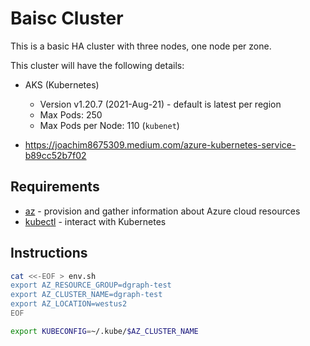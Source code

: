# Baisc Cluster

This is a basic HA cluster with three nodes, one node per zone.

This cluster will have the following details:

* AKS (Kubernetes)
  * Version v1.20.7 (2021-Aug-21) - default is latest per region
  * Max Pods: 250
  * Max Pods per Node: 110 (`kubenet`)


* https://joachim8675309.medium.com/azure-kubernetes-service-b89cc52b7f02

## Requirements

  * [az](https://docs.microsoft.com/cli/azure/install-azure-cli) - provision and gather information about Azure cloud resources
  * [kubectl](https://kubernetes.io/docs/tasks/tools/) - interact with Kubernetes

## Instructions

```bash
cat <<-EOF > env.sh
export AZ_RESOURCE_GROUP=dgraph-test
export AZ_CLUSTER_NAME=dgraph-test
export AZ_LOCATION=westus2
EOF

export KUBECONFIG=~/.kube/$AZ_CLUSTER_NAME
```
